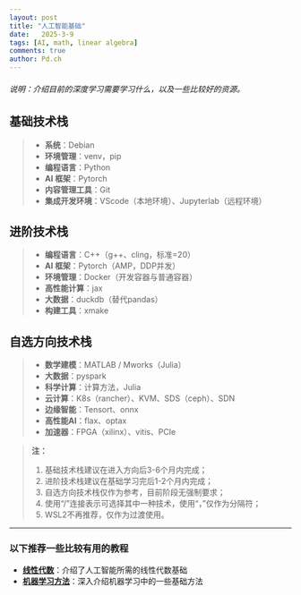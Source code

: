 ```yaml
---
layout: post
title: "人工智能基础"
date:   2025-3-9
tags: [AI, math, linear algebra]
comments: true
author: Pd.ch
---
```


###### 说明：介绍目前的深度学习需要学习什么，以及一些比较好的资源。

<!-- more -->

## 基础技术栈

> - **系统**：Debian  
> - **环境管理**：venv，pip  
> - **编程语言**：Python  
> - **AI 框架**：Pytorch  
> - **内容管理工具**：Git  
> - **集成开发环境**：VScode（本地环境）、Jupyterlab（远程环境）

## 进阶技术栈

> - **编程语言**：C++（g++、cling，标准=20）  
> - **AI 框架**：Pytorch（AMP，DDP并发）  
> - **环境管理**：Docker（开发容器与普通容器）  
> - **高性能计算**：jax  
> - **大数据**：duckdb（替代pandas）  
> - **构建工具**：xmake

## 自选方向技术栈

> - **数学建模**：MATLAB / Mworks（Julia）  
> - **大数据**：pyspark  
> - **科学计算**：计算方法，Julia  
> - **云计算**：K8s（rancher）、KVM、SDS（ceph）、SDN  
> - **边缘智能**：Tensort、onnx  
> - **高性能AI**：flax、optax  
> - **加速器**：FPGA（xilinx）、vitis、PCIe



> **注：**  
> 1. 基础技术栈建议在进入方向后3-6个月内完成；  
> 2. 进阶技术栈建议在基础学习完后1-2个月内完成；  
> 3. 自选方向技术栈仅作为参考，目前阶段无强制要求；  
> 4. 使用“/”连接表示可选择其中一种技术，使用“，”仅作为分隔符；  
> 5. WSL2不再推荐，仅作为过渡使用。

---

### 以下推荐一些比较有用的教程

- **[线性代数](https://www.zhihu.com/column/gs-linear-algebra)**：介绍了人工智能所需的线性代数基础
- **[机器学习方法](https://www.zhihu.com/column/c_1334301979816820736)**：深入介绍机器学习中的一些基础方法